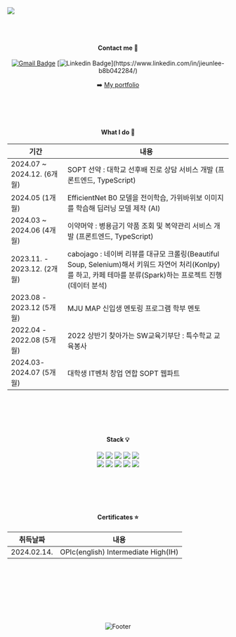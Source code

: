 <img src="https://capsule-render.vercel.app/api?type=waving&color=9C9EFE&&fontColor=FFFFFF&height=100&section=header&text=%20&desc=%20&fontSize=45&0&animation=twinkling&stroke=B1E1FF&strokeWidth=2.2&descAlign=85&descAlignY=55" />


  
  <br/><br/>
  <div align="center">    

  
  ####  Contact me    📌
  
  [![Gmail Badge](https://img.shields.io/badge/Gmail-d14836?style=flat-square&logo=Gmail&logoColor=white&link=mailto:jul061055@gmail.com)](mailto:jul061055@gmail.com)
    [![Linkedin Badge](https://img.shields.io/badge/-LinkedIn-blue?style=flat-square&logo=Linkedin&logoColor=white&link=[https://www.linkedin.com/in/jieunlee-b8b042284](https://www.linkedin.com/in/jieunlee-b8b042284)/)](https://www.linkedin.com/in/jieunlee-b8b042284/)
  
➡️  [My portfolio](https://jinilee55.notion.site/Portfolio-040d6066607347d39b92f175abb2f3d5?pvs=4)     


<br/><br/><br/>   

  #### What I do 📎


| 기간              | 내용               |
|-----------------|----------------------|
| 2024.07 ~ 2024.12. (6개월) |SOPT 선약 : 대학교 선후배 진로 상담 서비스 개발 (프론트엔드, TypeScript)       |
| 2024.05 (1개월) |EfficientNet B0 모델을 전이학습, 가위바위보 이미지를 학습해 딥러닝 모델 제작 (AI)      |
| 2024.03 ~ 2024.06 (4개월) |이약머약 : 병용금기 약품 조회 및 복약관리 서비스 개발 (프론트엔드, TypeScript)     | 
| 2023.11. - 2023.12. (2개월) |cabojago : 네이버 리뷰를 대규모 크롤링(Beautiful Soup, Selenium)해서 키워드 자연어 처리(Konlpy)를 하고, 카페 테마를 분류(Spark)하는 프로젝트 진행 (데이터 분석)     | 
| 2023.08 - 2023.12 (5개월)  |MJU MAP 신입생 멘토링 프로그램 학부 멘토     | 
| 2022.04 - 2022.08 (5개월) |2022 상반기 찾아가는 SW교육기부단 : 특수학교 교육봉사  | 
| 2024.03-2024.07 (5개월) |대학생 IT벤처 창업 연합 SOPT 웹파트    | 


  <br/><br/><br/><br/>


   ####  Stack  💡 

<img src="https://img.shields.io/badge/React-61DAFB?style=flat-square&logo=React&logoColor=black"/>    
<img src="https://img.shields.io/badge/Next.js-000000?style=flat-square&logo=Next.js&logoColor=white"/>
<img src="https://img.shields.io/badge/JavaScript-F7DF1E?style=flat-square&logo=javascript&logoColor=black"/>
<img src="https://img.shields.io/badge/Typescript-3178C6?style=flat-square&logo=Typescript&logoColor=white"/>
<img src="https://img.shields.io/badge/Python-3776AB?style=flat-square&logo=Python&logoColor=white"/>

<br />

<img src="https://img.shields.io/badge/styled components-DB7093?style=flat-square&logo=styled-components&logoColor=white"/>
<img src="https://img.shields.io/badge/Storybook-FF4785?style=flat-square&logo=Storybook&logoColor=white"/>


<img src="https://img.shields.io/badge/Node.js-339933?style=flat-square&logo=Node.js&logoColor=white"/>
<img src="https://img.shields.io/badge/MySQL-4479A1?style=flat-square&logo=MySQL&logoColor=white"/>

<img src="https://img.shields.io/badge/ORACLE-F80000?style=flat-square&logo=oracle&logoColor=white"/>



  <br/>   

  
  <br/><br/><br/><br/>
  #### Certificates ⭐️


| 취득날짜              | 내용               |
|-----------------|----------------------|
| 2024.02.14. | OPIc(english) Intermediate High(IH)      |


  <br/><br/>

  <br/><br/><br/><br/>

   ![Footer](https://capsule-render.vercel.app/api?type=waving&color=auto&height=100&section=footer)
   
</div>
